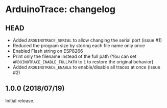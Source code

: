 ArduinoTrace: changelog
=======================

HEAD
----

* Added `ARDUINOTRACE_SERIAL` to allow changing the serial port (issue #1)
* Reduced the program size by storing each file name only once
* Enabled Flash string on ESP8266
* Print only the filename instead of the full path
  (You can set `ARDUINOTRACE_ENABLE_FULLPATH` to `1` to restore the original behavior)
* Added `ARDUINOTRACE_ENABLE` to enable/disable all traces at once (issue #2)

1.0.0 (2018/07/19)
------------------

Initial release.
